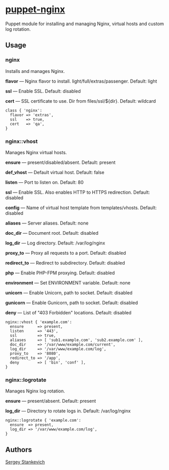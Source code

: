 [puppet-nginx](https://github.com/stankevich/puppet-nginx)
======

Puppet module for installing and managing Nginx, virtual hosts and custom log rotation.

## Usage

### nginx

Installs and manages Nginx.

**flavor** — Nginx flavor to install. light/full/extras/passenger. Default: light

**ssl** — Enable SSL. Default: disabled

**cert** — SSL certificate to use. Dir from files/ssl/${dir}. Default: wildcard

	class { 'nginx':
	  flavor => 'extras',
	  ssl    => true,
	  cert   => 'qa',
	}

### nginx::vhost

Manages Nginx virtual hosts.

**ensure** — present/disabled/absent. Default: present

**def_vhost** — Default virtual host. Default: false

**listen** — Port to listen on. Default: 80

**ssl** — Enable SSL. Also enables HTTP to HTTPS redirection. Default: disabled

**config** — Name of virtual host template from templates/vhosts. Default: disabled

**aliases** — Server aliases. Default: none

**doc_dir** — Document root. Default: disabled

**log_dir** — Log directory. Default: /var/log/nginx

**proxy_to** — Proxy all requests to a port. Default: disabled

**redirect_to** — Redirect to subdirectory. Default: disabled

**php** — Enable PHP-FPM proxying. Default: disabled

**environment** — Set ENVIRONMENT variable. Default: none

**unicorn** — Enable Unicorn, path to socket. Default: disabled

**gunicorn** — Enable Gunicorn, path to socket. Default: disabled

**deny** — List of "403 Forbidden" locations. Default: disabled

	nginx::vhost { 'example.com':
	  ensure      => present,
	  listen      => '443',
	  ssl         => true,
	  aliases     => [ 'sub1.example.com', 'sub2.example.com' ],
	  doc_dir     => '/var/www/example.com/current',
	  log_dir     => '/var/www/example.com/log',
	  proxy_to    => '8080',
	  redirect_to => '/app',
	  deny        => [ 'bin', 'conf' ],
	}

### nginx::logrotate

Manages Nginx log rotation.

**ensure** — present/absent. Default: present

**log_dir** — Directory to rotate logs in. Default: /var/log/nginx

	nginx::logrotate { 'example.com':
	  ensure  => present,
	  log_dir => '/var/www/example.com/log',
	}

## Authors

[Sergey Stankevich](https://github.com/stankevich)
